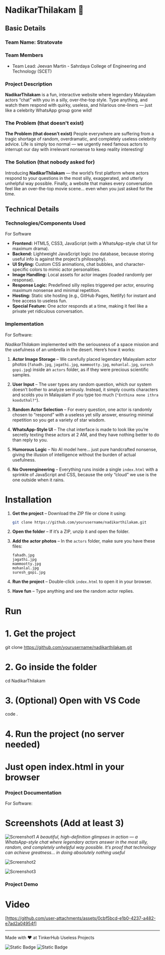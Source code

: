 # NadikarThilakam 🎯


## Basic Details
### Team Name: Stratovate


### Team Members
- Team Lead: Jeevan Martin - Sahrdaya College of Engineering and Technology (SCET)

### Project Description
**NadikarThilakam** is a fun, interactive website where legendary Malayalam actors “chat” with you in a silly, over-the-top style.
Type anything, and watch them respond with quirky, useless, and hilarious one-liners — just like a celebrity WhatsApp group gone wild!


### The Problem (that doesn't exist)
**The Problem (that doesn’t exist)**
People everywhere are suffering from a tragic shortage of random, overdramatic, and completely useless celebrity advice.
Life is simply too normal — we urgently need famous actors to interrupt our day with irrelevant nonsense to keep reality interesting!

### The Solution (that nobody asked for)
Introducing **NadikarThilakam** — the world’s first platform where actors respond to your questions in the most silly, exaggerated, and utterly unhelpful way possible.
Finally, a website that makes every conversation feel like an over-the-top movie scene… even when you just asked for the time.


## Technical Details
### Technologies/Components Used
For Software

* **Frontend:** HTML5, CSS3, JavaScript (with a WhatsApp-style chat UI for maximum drama).
* **Backend:** Lightweight JavaScript logic (no database, because storing useful info is against the project’s philosophy).
* **UI Styling:** Custom CSS animations, chat bubbles, and character-specific colors to mimic actor personalities.
* **Image Handling:** Local assets for actor images (loaded randomly per response).
* **Response Logic:** Predefined silly replies triggered per actor, ensuring maximum nonsense and minimal repetition.
* **Hosting:** Static site hosting (e.g., GitHub Pages, Netlify) for instant and free access to useless fun.
* **Special Feature:** One actor responds at a time, making it feel like a private yet ridiculous conversation.

### Implementation
For Software:

*NadikarThilakam* implemented with the seriousness of a space mission and the usefulness of an umbrella in the desert. Here’s how it works:

1. **Actor Image Storage** – We carefully placed legendary Malayalam actor photos (`fahadh.jpg`, `jagathi.jpg`, `mammootty.jpg`, `mohanlal.jpg`, `suresh gopi.jpg`) inside an `actors` folder, as if they were precious scientific samples.

2. **User Input** – The user types any random question, which our system doesn’t bother to analyze seriously. Instead, it simply counts characters and scolds you in Malayalam if you type too much (`"Enthina mone ithra kooduthal?"`).

3. **Random Actor Selection** – For every question, one actor is randomly chosen to “respond” with a useless yet silly answer, ensuring minimal repetition so you get a variety of star wisdom.

4. **WhatsApp-Style UI** – The chat interface is made to look like you’re secretly texting these actors at 2 AM, and they have nothing better to do than reply to you.

5. **Humorous Logic** – No AI model here… just pure handcrafted nonsense, giving the illusion of intelligence without the burden of actual usefulness.

6. **No Overengineering** – Everything runs inside a single `index.html` with a sprinkle of JavaScript and CSS, because the only “cloud” we use is the one outside when it rains.


# Installation

1. **Get the project** – Download the ZIP file or clone it using:

   ```bash
   git clone https://github.com/yourusername/nadikarthilakam.git
   ```

2. **Open the folder** – If it’s a ZIP, unzip it and open the folder.

3. **Add the actor photos** – In the `actors` folder, make sure you have these files:

   ```
   fahadh.jpg
   jagathi.jpg
   mammootty.jpg
   mohanlal.jpg
   suresh_gopi.jpg
   ```

4. **Run the project** – Double-click `index.html` to open it in your browser.

5. **Have fun** – Type anything and see the random actor replies.

# Run
# 1. Get the project
git clone https://github.com/yourusername/nadikarthilakam.git
# 2. Go inside the folder
cd NadikarThilakam
# 3. (Optional) Open with VS Code
code .
# 4. Run the project (no server needed)
# Just open index.html in your browser


### Project Documentation
For Software:

# Screenshots (Add at least 3)
![Screenshot1](<img width="502" height="636" alt="Nadikar1" src="https://github.com/user-attachments/assets/9e81554e-d6a2-4478-8030-30702a3590f8" />)
*A beautiful, high-definition glimpses in action — a WhatsApp-style chat where legendary actors answer in the most silly, random, and completely unhelpful way possible.
It’s proof that technology can achieve greatness… in doing absolutely nothing useful*

![Screenshot2](<img width="503" height="640" alt="Nadikar2" src="https://github.com/user-attachments/assets/7e582275-2257-4cc0-abd8-474e9f9c3e27" />)


![Screenshot3](<img width="508" height="637" alt="Nadikar3" src="https://github.com/user-attachments/assets/84fe5fee-0e08-497e-9ea3-fbb687dceff6" />
)


### Project Demo
# Video
[https://github.com/user-attachments/assets/0cbf5bcd-e1b0-4237-a482-e7ad2a04954f]


---
Made with ❤️ at TinkerHub Useless Projects 

![Static Badge](https://img.shields.io/badge/TinkerHub-24?color=%23000000&link=https%3A%2F%2Fwww.tinkerhub.org%2F)
![Static Badge](https://img.shields.io/badge/UselessProjects--25-25?link=https%3A%2F%2Fwww.tinkerhub.org%2Fevents%2FQ2Q1TQKX6Q%2FUseless%2520Projects)
